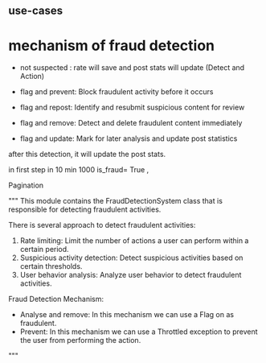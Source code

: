 ## use-cases


# mechanism of fraud detection
- not suspected : rate will save and post stats will update
(Detect and Action)

- flag and prevent: Block fraudulent activity before it occurs
- flag and repost: Identify and resubmit suspicious content for review
- flag and remove: Detect and delete fraudulent content immediately
- flag and update: Mark for later analysis and update post statistics

after this detection, it will update the post stats.

in first step in 10 min 1000 is_fraud= True ,

Pagination

"""
This module contains the FraudDetectionSystem class that is responsible for detecting fraudulent activities.

There is several approach to detect fraudulent activities:

1. Rate limiting: Limit the number of actions a user can perform within a certain period.
2. Suspicious activity detection: Detect suspicious activities based on certain thresholds.
3. User behavior analysis: Analyze user behavior to detect fraudulent activities.

Fraud Detection Mechanism:
- Analyse and remove: In this mechanism we can use a Flag on as fraudulent.
- Prevent: In this mechanism we can use a Throttled exception to prevent the user from performing the action.

"""
